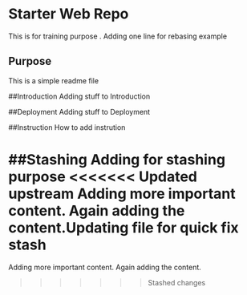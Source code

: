 # Starter Web Repo
This is for training purpose . Adding one line for rebasing example

## Purpose
This is a simple readme file

##Introduction
Adding stuff to Introduction 

##Deployment
Adding stuff to Deployment

##Instruction
How to add instrution

##Stashing
Adding for stashing purpose
<<<<<<< Updated upstream
Adding more important content. Again adding the content.Updating file for quick fix stash
=======
Adding more important content. Again adding the content.
>>>>>>> Stashed changes


 
